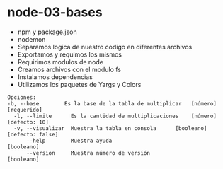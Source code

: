 # node-03-bases

* npm y package.json
* nodemon
* Separamos logica de nuestro codigo en diferentes archivos
* Exportamos y requimos los mismos
* Requirimos modulos de node
* Creamos archivos con el modulo fs
* Instalamos dependencias
* Utilizamos los paquetes de Yargs y Colors

````
Opciones:
-b, --base        Es la base de la tabla de multiplicar   [número] [requerido]
  -l, --limite      Es la cantidad de multiplicaciones    [número] [defecto: 10]
  -v, --visualizar  Muestra la tabla en consola      [booleano] [defecto: false]
      --help        Muestra ayuda                                     [booleano]
      --version     Muestra número de versión                         [booleano]
````


